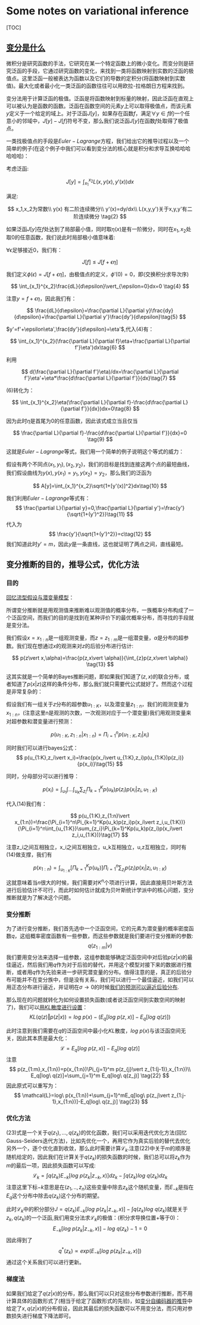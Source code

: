 # Some notes on variational inference

[TOC]


## [变分是什么](https://en.wikipedia.org/wiki/Calculus_of_variations)


微积分是研究函数的手法，它研究在某一个特定函数上的微小变化。而变分则是研究泛函的手段，它通过研究函数的变化，来找到一类将函数映射到实数的泛函的极值点。这里泛函一般被表达为函数以及它们的导数的定积分(将函数映射到实数值)。最大化或者最小化一类泛函的函数往往可以用欧拉-拉格朗日方程来找到。

变分法用于计算泛函的极值。泛函是将函数映射到标量的映射，因此泛函在直观上可以被认为是函数的函数。泛函在函数空间的元素$y$上可以取得极值点，而该元素$y$定义于一个给定的域上。对于泛函$J[y]$，如果存在函数$f$，满足$\forall y \in f$的一个任意小的邻域中，$J[y]-J[f]$符号不变，那么我们说泛函$J[y]$在函数$f$处取得了极值点。

一类找极值点的手段是$Euler-Lagrange$方程，我们给出它的推导过程以及一个简单的例子(在这个例子中我们可以看到变分法的核心就是积分和求导互换哈哈哈哈哈哈)：

考虑泛函:

$$
    J[y]=\int_{x_1}^{x_2}L(x,y(x),y'(x))dx \tag{1}
$$

满足:

$$
x_1,x_2为常数\\
y(x) 有二阶连续微分\\
y'(x)=dy/dx\\
L(x,y,y')关于x,y,y'有二阶连续微分 \tag{2}
$$

如果泛函$J[y]$在$f$处达到了局部最小值，同时取$\eta(x)$是有一阶微分，同时在$x_1,x_2$处取0的任意函数，我们说此时局部极小值意味着:

$\forall \epsilon$足够接近0，我们有：

$$
J[f]\leq J[f+\epsilon \eta] \tag{3}
$$

我们定义$\phi(\epsilon)=J[f+\epsilon\eta]$，由极值点的定义，$\phi'(0)=0$，即(交换积分求导次序)

$$
\int_{x_1}^{x_2}\frac{dL}{d\epsilon}\vert_{\epsilon=0}dx=0 \tag{4}
$$

注意$y=f+\epsilon\eta$，因此我们有：

$$
\frac{dL}{d\epsilon}=\frac{\partial L}{\partial y}\frac{dy}{d\epsilon}+\frac{\partial L}{\partial y'}\frac{dy'}{d\epsilon}\tag{5}
$$

$y'=f'+\epsilon\eta',\frac{dy'}{d\epsilon}=\eta'$,代入$(4)$有：

$$
\int_{x_1}^{x_2}(\frac{\partial L}{\partial f}\eta+\frac{\partial L}{\partial f'}\eta')dx\tag{6}
$$

利用

$$
d(\frac{\partial L}{\partial f'}\eta)/dx=\frac{\partial L}{\partial f'}\eta'+\eta*\frac{d\frac{\partial L}{\partial f'}}{dx}\tag{7}
$$

$(6)$转化为：

$$
\int_{x_1}^{x_2}\eta(\frac{\partial L}{\partial f}-\frac{d\frac{\partial L}{\partial f'}}{dx})dx=0\tag{8}
$$

因为此时$\eta$是首尾为0的任意函数，因此该式成立当且仅当

$$
\frac{\partial L}{\partial f}-\frac{d\frac{\partial L}{\partial f'}}{dx}=0 \tag{9}
$$

这就是$Euler-Lagrange$等式，我们用一个简单的例子说明这个等式的威力：

假设有两个不同点$(x_1,y_1),(x_2,y_2)$，我们的目标是找到连接这两个点的最短曲线，我们假设曲线为$y(x),y(x_1)=y_1,y(x_2)=y_2$，那么我们的泛函为

$$
A[y]=\int_{x_1}^{x_2}\sqrt{1+[y'(x)]^2}dx\tag{10}
$$

我们利用$Euler-Lagrange$等式有：
$$
\frac{\partial L}{\partial y}=0,\frac{\partial L}{\partial y'}=\frac{y'}{\sqrt{1+(y')^2}}\tag{11}
$$
代入为
$$
\frac{y'}{\sqrt{1+(y')^2}}=c\tag{12}
$$
我们知道此时$y'=m$，因此$y$是一条直线，这也就证明了两点之间，直线最短。

## 变分推断的目的，推导公式，优化方法

### 目的

[回忆流型假设与潜变量模型](https://fenghz.github.io/2018/10/15/Variational-AutoEncoder/#12-%E6%BD%9C%E5%8F%98%E9%87%8F%E7%A9%BA%E9%97%B4%E6%A8%A1%E5%9E%8B%E5%81%87%E8%AE%BE)：

所谓变分推断就是用观测值来推断难以观测值的概率分布，一族概率分布构成了一个泛函空间，而我们的目的是找到在某种评价下的最优概率分布，而寻找的手段就是变分法。

我们假设$x=x_{1:n}$是一组观测变量，而$z=z_{1:m}$是一组潜变量，$\alpha$是分布的超参数。我们现在想通过$x$的观测来对$z$的后验分布进行估计:

$$
p(z\vert x,\alpha)=\frac{p(z,x\vert \alpha)}{\int_{z}p(z,x\vert \alpha)} \tag{13}
$$

这其实就是一个简单的Bayes推断问题，即如果我们知道了$(z,x)$的联合分布，或者知道了$p(x\vert z)$这样的条件分布，那么我们就只需要代公式就好了。然而这个过程是非常复杂的：

假设我们有一组关于$z$分布的超参数$u_{1:K}$，以及潜变量$z_{1:n}$，我们的观测变量为$x_{1:n}$，(注意这里n是观测的次数，一次观测对应于一个潜变量)我们用观测变量来对超参数和潜变量进行预测：

$$
p(u_{1:K},z_{1:n}\vert x_{1:n})=\Pi_{i=1}^n p(u_{1:K},z_i\vert x_i)\tag{14}
$$

同时我们可以进行bayes公式：
$$
p(u_{1:K},z_i\vert x_i)=\frac{p(x_i\vert u_{1:K},z_i)p(u_{1:K})p(z_i)}{p(x_i)}\tag{15}
$$

同时，分母部分可以进行推导：

$$
p(x_i)=\int_{u_1}\int...\int_{u_{K}}\sum_{z_i}\Pi_{k=1}^Kp(u_k)p(z_i)p(x_i\vert z_i,u_{1:K})\tag{16}
$$

代入$(14)$我们有：

$$
p(u_{1:K},z_{1:n}\vert x_{1:n})=\frac{\Pi_{i=1}^n\Pi_{k=1}^Kp(u_k)p(z_i)p(x_i\vert z_i,u_{1:K})}{\Pi_{i=1}^n\int_{u_{1:K}}\sum_{z_i}\Pi_{k=1}^Kp(u_k)p(z_i)p(x_i\vert z_i,u_{1:K})}\tag{17}
$$

注意z_i之间互相独立，x_i之间互相独立，u_k互相独立，u,z互相独立，同时有(14)做支撑，我们有

$$
p(x_{1:n})=\int_{u_{1:K}}[\Pi_{k=1}^Kp(u_k)]\Pi_{i=1}^n\sum_{z_i}p(z_i)p(x_i\vert z_i,u_{1:K})\tag{18}
$$

这就意味着当$n$很大的时候，我们需要对$K^n$个项进行计算，因此直接用贝叶斯方法进行后验估计不可行，而此时如何估计就成为贝叶斯统计学派中的核心问题，变分推断就是为了解决这个问题。

### 变分推断

为了进行变分推断，我们首先选中一个泛函空间，它的元素为潜变量的概率密度函数$q$，这组概率密度函数有一些参数，而这些参数就是我们要进行变分推断的参数:
$$
q(z_{1:m}\vert v)\tag{19}
$$
我们要用变分法来选择一组参数，这组参数能够确定泛函空间中对后验$p(z\vert x)$的最佳逼近，然后我们用$q$作为对于后验的替代，并用这个模型对接下来的数据进行推断，或者用$q$作为先验来进一步研究潜变量的分布。值得注意的是，真正的后验分布可能并不在变分族中，但是没有关系，我们可以进行一个最佳逼近，如我们可以用正态分布进行逼近，并证明在$\sigma \rightarrow0$的时候[我们的预测可以逼近后验分布](https://fenghz.github.io/2018/10/15/Variational-AutoEncoder/#%E4%B8%80%E7%BB%B4%E6%83%85%E5%86%B5%E7%9A%84%E8%AF%81%E6%98%8E).

那么现在的问题就转化为如何设置损失函数(或者说泛函空间到实数空间的映射了)，我们可以[用$KL$散度进行设置](https://fenghz.github.io/2018/10/05/KL-Divergency-Description/)：
$$
KL(q(z)\Vert p(z\vert x))=log\ p(x)-(E_q[log\ p(z,x)]-E_q[log\ q(z)])\tag{20}
$$

此时注意到我们需要在$q$的泛函空间中最小化$KL$散度，$log\ p(x)$与该泛函空间无关，因此其本质是最大化：
$$
\mathcal{L}=E_q[log\ p(z,x)]-E_q[log\ q(z)] \tag{21}
$$
注意
$$
p(z_{1:m},x_{1:n})=p(x_{1:n})\Pi_{j=1}^m p(z_{j}\vert z_{1:(j-1)},x_{1:n})\\
E_q[log\ q(z)]=\sum_{j=1}^m E_q[log\ q(z_j)] \tag{22}
$$
因此原式可以重写为：
$$
\mathcal{L}=log\ p(x_{1:n})+\sum_{j=1}^mE_q[log\ p(z_j\vert z_{1:j-1},x_{1:n})]-E_q[log\ q(z_j)] \tag{23}
$$

### 优化方法

$(23)$式是一个关于$q(z_1),...,q(z_k)$的优化函数，我们可以采用迭代优化方法(回忆Gauss-Seiders迭代方法)，比如先优化一个，再用它作为真实后验的替代去优化另外一个，逐个优化直到收敛，那么此时需要计算$\mathcal{L}_k$.注意$(22)$中关于$m$的顺序是随机给定的，因此我们在计算关于$q(z_k)$的损失函数的时候，我们总可以将$z_k$作为$m$的最后一项，因此损失函数可以写成:
$$
\mathcal{L}_k=\int q(z_k)E_{-k}[log\ p(z_k\vert z_{-k},x)]d z_k -\int q(z_k)log\ q(z_k)dz_k\tag{24}
$$
注意这里下标$-k$意思是在$(z_1,..,z_n)$这些变量中除去$z_k$这个随机变量，而$E_{-k}$是指在$E_q$这个分布中除去$q(z_k)$这个分布的期望。

此时$\mathcal{L}_k$中的积分部分$J=q(z_k)E_{-k}[log\ p(z_k\vert z_{-k},x)]-\int q(z_k)log\ q(z_k)$就是关于$z_k ,   q(z_k)$的一个泛函,我们用变分法求$\mathcal{L}_k$的极值：(积分求导换位置+等于0)：
$$
E_{-k}[log\ p(z_k\vert z_{-k},x)]-log\ q(z_k)-1=0\tag{25}
$$
因此得到了
$$
q^*(z_k)\propto exp(E_{-k}[log\ p(z_k\vert z_{-k},x)]) \tag{26}
$$
通过这个关系我们可以进行更新。

### 梯度法

如果我们给定了$q(z\vert x)$的分布，那么我们可以只对这些分布参数进行推断，而不用计算具体的函数形式了(相当于给定了函数形式的先验)，如[变分自编码器的推导](https://fenghz.github.io/2018/10/15/Variational-AutoEncoder/#221-%E6%9E%84%E9%80%A0%E7%9B%AE%E6%A0%87%E5%87%BD%E6%95%B0)中给定了$x,q(z\vert x)$的分布假设，因此其最后的损失函数可以不用变分法，而只用对参数损失进行梯度下降法即可。






